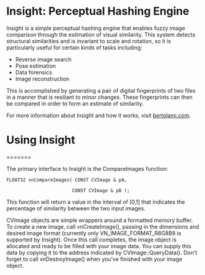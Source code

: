 Insight: Perceptual Hashing Engine
=======

Insight is a simple perceptual hashing engine that enables fuzzy image comparison through the estimation of visual similarity. This system detects structural similarities and is invariant to scale and rotation, so it is particularly useful for certain kinds of tasks including:

* Reverse image search
* Pose estimation
* Data forensics
* Image reconstruction

This is accomplished by generating a pair of digital fingerprints of two files in a manner that is resiliant to minor changes. These fingerprints can then be compared in order to form an estimate of similarity.

For more information about Insight and how it works, visit [bertolami.com](http://bertolami.com/index.php?engine=blog&content=posts&detail=perceptual-hashing).

# Using Insight

=======



The primary interface to Insight is the CompareImages function:



    FLOAT32 vnCompareImages( CONST CVImage & pA,
 
                            CONST CVImage & pB );



This function will return a value in the interval of [0,1] that indicates the percentage of similarity between the two input images.



CVImage objects are simple wrappers around a formatted memory buffer. To create a new image, call vnCreateImage(), passing in the dimensions and desired image format (currently only VN_IMAGE_FORMAT_R8G8B8 is supported by Insight). Once this call completes, the image object is allocated and ready to be filled with your image data. You can supply this data by copying it to the address indicated by CVImage::QueryData(). Don't forget to call vnDestroyImage() when you've finished with your image object.